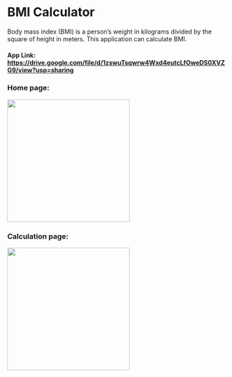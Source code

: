 # BMI Calculator

Body mass index (BMI) is a person’s weight in kilograms divided by the square of height in meters. This application can calculate BMI.

#### App Link: https://drive.google.com/file/d/1zswuTsqwrw4Wxd4eutcLfOweDS0XVZG9/view?usp=sharing

### Home page:
<img src="https://user-images.githubusercontent.com/34432093/139578452-d5c7fe75-5e87-45e8-bb7a-8e8a9a8539d4.jpg" width="280" >

### Calculation page:
<img src="https://user-images.githubusercontent.com/34432093/139578454-150f7e78-9bd4-4a16-9b17-85388c0efc1b.jpg" width="280" >


